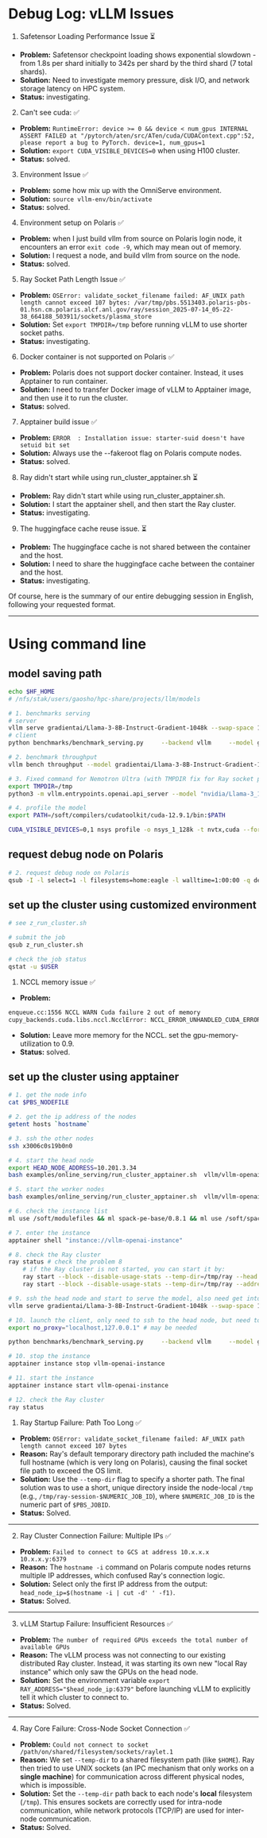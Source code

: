 # Debug Log: vLLM Issues

1. Safetensor Loading Performance Issue ⏳
- **Problem:** Safetensor checkpoint loading shows exponential slowdown - from 1.8s per shard initially to 342s per shard by the third shard (7 total shards).
- **Solution:** Need to investigate memory pressure, disk I/O, and network storage latency on HPC system.
- **Status:** investigating.

2. Can't see cuda: ✅
- **Problem:** ```RuntimeError: device >= 0 && device < num_gpus INTERNAL ASSERT FAILED at "/pytorch/aten/src/ATen/cuda/CUDAContext.cpp":52, please report a bug to PyTorch. device=1, num_gpus=1```
- **Solution:** `export CUDA_VISIBLE_DEVICES=0` when using H100 cluster.
- **Status:** solved.

3. Environment Issue ✅
- **Problem:** some how mix up with the OmniServe environment.
- **Solution:** `source vllm-env/bin/activate`
- **Status:** solved.

4. Environment setup on Polaris ✅
- **Problem:** when I just build vllm from source on Polaris login node, it encounters an error `exit code -9`, which may mean out of memory.
- **Solution:** I request a node, and build vllm from source on the node.
- **Status:** solved.

5. Ray Socket Path Length Issue ✅
- **Problem:** ```OSError: validate_socket_filename failed: AF_UNIX path length cannot exceed 107 bytes: /var/tmp/pbs.5513403.polaris-pbs-01.hsn.cm.polaris.alcf.anl.gov/ray/session_2025-07-14_05-22-38_664188_503911/sockets/plasma_store```
- **Solution:** Set `export TMPDIR=/tmp` before running vLLM to use shorter socket paths.
- **Status:** investigating.

6. Docker container is not supported on Polaris ✅
- **Problem:** Polaris does not support docker container. Instead, it uses Apptainer to run container.
- **Solution:** I need to transfer Docker image of vLLM to Apptainer image, and then use it to run the cluster.
- **Status:** solved.

7. Apptainer build issue ✅
- **Problem:** ```ERROR  : Installation issue: starter-suid doesn't have setuid bit set```
- **Solution:** Always use the --fakeroot flag on Polaris compute nodes.
- **Status:** solved.

8. Ray didn't start while using run_cluster_apptainer.sh ⏳
- **Problem:** Ray didn't start while using run_cluster_apptainer.sh.
- **Solution:** I start the apptainer shell, and then start the Ray cluster.
- **Status:** investigating.

9. The huggingface cache reuse issue. ⏳
- **Problem:** The huggingface cache is not shared between the container and the host.
- **Solution:** I need to share the huggingface cache between the container and the host.
- **Status:** investigating.


Of course, here is the summary of our entire debugging session in English, following your requested format.

***




# Using command line
## model saving path
```bash
echo $HF_HOME
# /nfs/stak/users/gaosho/hpc-share/projects/llm/models
```

```bash
# 1. benchmarks serving
# server
vllm serve gradientai/Llama-3-8B-Instruct-Gradient-1048k --swap-space 16 --disable-log-requests --tensor_parallel_size 1 --max_model_len 65000
# client
python benchmarks/benchmark_serving.py     --backend vllm     --model gradientai/Llama-3-8B-Instruct-Gradient-1048k     --dataset-name random     --dataset-path None     --random_input_len 32000 --random_output_len 128    --request-rate 1     --num-prompts 20

# 2. benchmark throughput
vllm bench throughput --model gradientai/Llama-3-8B-Instruct-Gradient-1048k --dataset-name random --max-model-len 65000 --tensor-parallel-size 4 --pipeline-parallel-size 1 --num-prompts 20 --input-len 32000 --output-len 128 --trust-remote-code

# 3. Fixed command for Nemotron Ultra (with TMPDIR fix for Ray socket path issue)
export TMPDIR=/tmp
python3 -m vllm.entrypoints.openai.api_server --model "nvidia/Llama-3_1-Nemotron-Ultra-253B-v1" --trust-remote-code --seed=1 --host="0.0.0.0" --port=5000 --served-model-name "nvidia/Llama-3_1-Nemotron-Ultra-253B-v1" --tensor-parallel-size=8 --max-model-len=32768 --gpu-memory-utilization 0.95 --enforce-eager

# 4. profile the model
export PATH=/soft/compilers/cudatoolkit/cuda-12.9.1/bin:$PATH

CUDA_VISIBLE_DEVICES=0,1 nsys profile -o nsys_1_128k -t nvtx,cuda --force-overwrite true --trace-fork-before-exec=true --cuda-graph-trace=node vllm bench throughput --model gradientai/Llama-3-8B-Instruct-Gradient-1048k --dataset-name random --max-model-len 130000 --tensor-parallel-size 2 --pipeline-parallel-size 1 --num-prompts 1 --input-len 128000 --output-len 128 --trust-remote-code --enforce_eager
```

## request debug node on Polaris
```bash
# 2. request debug node on Polaris
qsub -I -l select=1 -l filesystems=home:eagle -l walltime=1:00:00 -q debug -A Picom_AI_Accelerator
```

## set up the cluster using customized environment
```bash
# see z_run_cluster.sh

# submit the job
qsub z_run_cluster.sh

# check the job status
qstat -u $USER
```

1. NCCL memory issue ✅
- **Problem:** 
```bash
enqueue.cc:1556 NCCL WARN Cuda failure 2 out of memory
cupy_backends.cuda.libs.nccl.NcclError: NCCL_ERROR_UNHANDLED_CUDA_ERROR: unhandled cuda error
```
- **Solution:** Leave more memory for the NCCL. set the gpu-memory-utilization to 0.9.
- **Status:** solved.


## set up the cluster using apptainer
```bash
# 1. get the node info
cat $PBS_NODEFILE

# 2. get the ip address of the nodes
getent hosts `hostname`

# 3. ssh the other nodes
ssh x3006c0s19b0n0

# 4. start the head node
export HEAD_NODE_ADDRESS=10.201.3.34
bash examples/online_serving/run_cluster_apptainer.sh  vllm/vllm-openai 10.201.2.14  --head /home/shouwei/projects/hf_models --env VLLM_HOST_IP=10.201.2.14 

# 5. start the worker nodes
bash examples/online_serving/run_cluster_apptainer.sh  vllm/vllm-openai 10.201.3.34 --worker /home/shouwei/projects/hf_models --env VLLM_HOST_IP=10.201.3.33

# 6. check the instance list
ml use /soft/modulefiles && ml spack-pe-base/0.8.1 && ml use /soft/spack/testing/0.8.1/modulefiles && ml apptainer/main && apptainer instance list

# 7. enter the instance
apptainer shell "instance://vllm-openai-instance"

# 8. check the Ray cluster
ray status # check the problem 8
    # if the Ray cluster is not started, you can start it by:
    ray start --block --disable-usage-stats --temp-dir=/tmp/ray --head --port=6379 --node-ip-address=${HEAD_NODE_ADDRESS}
    ray start --block --disable-usage-stats --temp-dir=/tmp/ray --address=${HEAD_NODE_ADDRESS}:6379

# 9. ssh the head node and start to serve the model, also need get into the apptainer instance
vllm serve gradientai/Llama-3-8B-Instruct-Gradient-1048k --swap-space 16 --disable-log-requests --tensor_parallel_size 4 --max_model_len 65000 --pipeline-parallel-size 2

# 10. launch the client, only need to ssh to the head node, but need to bypass the proxy for the local addresses.
export no_proxy="localhost,127.0.0.1" # may be needed

python benchmarks/benchmark_serving.py     --backend vllm     --model gradientai/Llama-3-8B-Instruct-Gradient-1048k     --dataset-name random     --dataset-path None     --random_input_len 32000 --random_output_len 128    --request-rate 1     --num-prompts 20

# 10. stop the instance
apptainer instance stop vllm-openai-instance

# 11. start the instance
apptainer instance start vllm-openai-instance

# 12. check the Ray cluster
ray status
```

1. Ray Startup Failure: Path Too Long ✅
- **Problem:** `OSError: validate_socket_filename failed: AF_UNIX path length cannot exceed 107 bytes`
- **Reason:** Ray's default temporary directory path included the machine's full hostname (which is very long on Polaris), causing the final socket file path to exceed the OS limit.
- **Solution:** Use the `--temp-dir` flag to specify a shorter path. The final solution was to use a short, unique directory inside the node-local `/tmp` (e.g., `/tmp/ray-session-$NUMERIC_JOB_ID`), where `$NUMERIC_JOB_ID` is the numeric part of `$PBS_JOBID`.
- **Status:** Solved.

---

2. Ray Cluster Connection Failure: Multiple IPs ✅
- **Problem:** `Failed to connect to GCS at address 10.x.x.x 10.x.x.y:6379`
- **Reason:** The `hostname -i` command on Polaris compute nodes returns multiple IP addresses, which confused Ray's connection logic.
- **Solution:** Select only the first IP address from the output: `head_node_ip=$(hostname -i | cut -d' ' -f1)`.
- **Status:** Solved.

---

3. vLLM Startup Failure: Insufficient Resources ✅
- **Problem:** `The number of required GPUs exceeds the total number of available GPUs`
- **Reason:** The vLLM process was not connecting to our existing distributed Ray cluster. Instead, it was starting its own new "local Ray instance" which only saw the GPUs on the head node.
- **Solution:** Set the environment variable `export RAY_ADDRESS="$head_node_ip:6379"` before launching vLLM to explicitly tell it which cluster to connect to.
- **Status:** Solved.

---

4. Ray Core Failure: Cross-Node Socket Connection ✅
- **Problem:** `Could not connect to socket /path/on/shared/filesystem/sockets/raylet.1`
- **Reason:** We set `--temp-dir` to a shared filesystem path (like `$HOME`). Ray then tried to use UNIX sockets (an IPC mechanism that only works on a **single machine**) for communication across different physical nodes, which is impossible.
- **Solution:** Set the `--temp-dir` path back to each node's **local** filesystem (`/tmp`). This ensures sockets are correctly used for intra-node communication, while network protocols (TCP/IP) are used for inter-node communication.
- **Status:** Solved.
